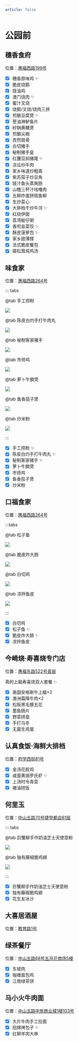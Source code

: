 ```yaml
---
article: false
---
```


# 公园前

## 穗香食府

<i class="fa-solid fa-location-dot"></i> 位置：<a href="https://ditu.amap.com/place/B00140UBQ1" target="_blank">惠福西路199号</a>

- [x] 穗香原味鸡 ✨
- [x] 脆皮烧鹅
- [x] 豉油鸡
- [x] 澳门烧肉 ✨
- [x] 蜜汁叉烧
- [x] 烧鹅/叉烧/烧肉三拼
- [x] 煎酿豆腐煲 ✨
- [x] 葱油淋鲈鱼片
- [x] 砂锅黄鳝煲
- [x] 煎酿尖椒
- [x] 孜然扇骨
- [x] 白切猪手
- [x] 秘制猪手皇
- [x] 红腰豆焖猪尾 ✨
- [x] 凉瓜炒牛肉
- [x] 家乡味道炒粗斋
- [x] 紫苏茄子炒豆角
- [x] 豉汁鱼头蒸爽肠
- [x] 山楂三杯汁咕噜肉
- [x] 五柳炸蛋拼斑鱼柳
- [x] 生炒菜心
- [x] 大排档干炒牛河 ✨
- [x] 红烧伊面
- [x] 荔湾艇仔粥
- [x] 香煎韭菜饺 ✨
- [x] 酥皮菠萝包 ✨
- [x] 家乡甜薄撑
- [x] 法式脆皮餐包
- [x] 姬松茸炖鸡汤

## 味食家

<i class="fa-solid fa-location-dot"></i> 位置：<a href="https://ditu.amap.com/place/B0FFKV9MOE" target="_blank">惠福西路264号</a>

::: tabs

@tab 手工捞粉

![](https://img.sherry4869.com/blog/life/food/china/guangdong/guangzhou/yx/gyq/wsj/1.JPEG)

@tab 陈皮白灼手打牛肉丸

![](https://img.sherry4869.com/blog/life/food/china/guangdong/guangzhou/yx/gyq/wsj/2.JPEG)

@tab 秘制客家猪手

![](https://img.sherry4869.com/blog/life/food/china/guangdong/guangzhou/yx/gyq/wsj/3.JPEG)

@tab 市师鸡

![](https://img.sherry4869.com/blog/life/food/china/guangdong/guangzhou/yx/gyq/wsj/4.JPEG)

@tab 萝卜牛腩煲

![](https://img.sherry4869.com/blog/life/food/china/guangdong/guangzhou/yx/gyq/wsj/7.JPEG)

@tab 鱼香茄子煲

![](https://img.sherry4869.com/blog/life/food/china/guangdong/guangzhou/yx/gyq/wsj/6.JPEG)

@tab 炒米粉

![](https://img.sherry4869.com/blog/life/food/china/guangdong/guangzhou/yx/gyq/wsj/5.JPEG)

:::

- [x] 手工捞粉 ✨
- [x] 陈皮白灼手打牛肉丸 ✨
- [x] 秘制客家猪手 ✨
- [x] 萝卜牛腩煲
- [x] 市师鸡
- [x] 鱼香茄子煲
- [x] 炒米粉

## 口福食家

<i class="fa-solid fa-location-dot"></i> 位置：<a href="https://ditu.amap.com/place/B001402D72s" target="_blank">惠福西路264号</a>

:::tabs

@tab 松子鱼

![](https://img.sherry4869.com/blog/life/food/china/guangdong/guangzhou/yx/gyq/kfsj/1.jpg)

@tab 脆皮炸大肠

![](https://img.sherry4869.com/blog/life/food/china/guangdong/guangzhou/yx/gyq/kfsj/2.jpg)

@tab 白切鸡

![](https://img.sherry4869.com/blog/life/food/china/guangdong/guangzhou/yx/gyq/kfsj/4.jpg)

@tab 凉拌鱼皮

![](https://img.sherry4869.com/blog/life/food/china/guangdong/guangzhou/yx/gyq/kfsj/3.jpg)

:::

- [x] 白切鸡
- [x] 松子鱼 ✨
- [x] 脆皮炸大肠 ✨
- [x] 凉拌鱼皮

## 今崎烧·寿喜烧专门店

<i class="fa-solid fa-location-dot"></i> 位置：<a href="https://ditu.amap.com/place/B0H2H1K16K" target="_blank">惠福东路522号首层</a>

真的上脑寿喜烧双人套餐 ✨

- [x] 美国安格斯牛上脑×2
- [x] 澳洲霜降牛肉×2
- [x] 松阪黑毛豚五花
- [x] 墨鱼肠片
- [x] 野菜拼盘
- [x] 手打乌冬
- [x] 无菌生鸡蛋

## 认真食饭·海鲜大排档

<i class="fa-solid fa-location-dot"></i> 位置：<a href="https://ditu.amap.com/place/B0J147XFET" target="_blank">府学西街81号</a>

- [x] 金汤花胶鸡
- [x] 咸蛋黄焗罗氏虾 ✨
- [x] 上汤时令青菜
- [x] 猪油捞饭

## 何里玉

<i class="fa-solid fa-location-dot"></i> 位置：<a href="https://ditu.amap.com/place/B0J3FXEOT5" target="_blank">中山五路70号捷登都会B1层</a>

::: tabs

@tab 巨蟹柳手作奶油芝士天使意粉

![](https://img.sherry4869.com/blog/life/food/china/guangdong/guangzhou/yx/gyq/hly/1.jpg)

@tab 独有藤椒脆鸡翅

![](https://img.sherry4869.com/blog/life/food/china/guangdong/guangzhou/yx/gyq/hly/2.jpg)

:::

- [x] 巨蟹柳手作奶油芝士天使意粉
- [x] 独有藤椒脆鸡翅
- [x] 花生友冰沙

## 大喜居酒屋

<i class="fa-solid fa-location-dot"></i> 位置：<a href="https://ditu.amap.com/place/B0FFIIKP20" target="_blank">教育路1号</a>

## 绿茶餐厅

<i class="fa-solid fa-location-dot"></i> 位置：<a href="https://ditu.amap.com/place/B001402D72" target="_blank">中山五路68号五月花商场5楼</a>

- [x] 东坡肉
- [x] 咖喱面包鸡
- [x] 江南绿茶饼

## 马小火牛肉面

<i class="fa-solid fa-location-dot"></i> 位置：<a href="https://ditu.amap.com/place/B0IU5R4JEM" target="_blank">中山五路中旅商业城1楼103号</a>

- [x] 大片牛肉手工拉面
- [x] 招牌烤包子 ✨
- [x] 红柳羊肉大串